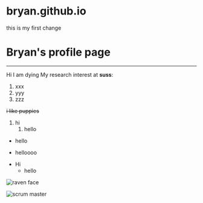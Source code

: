# bryan.github.io

this is my first change

# Bryan's profile page
------
Hi I am dying
My research interest at **suss**: 
1. xxx
2. yyy
3. zzz

~~i like puppies~~

1. hi
   1. hello

* hello
+ helloooo
- Hi
  - hello

![raven face](https://media.licdn.com/dms/image/C4D03AQH46sCxh8V7fw/profile-displayphoto-shrink_200_200/0/1517441523210?e=2147483647&v=beta&t=vqOAoxky140zCKVAq-LhMQqe81MQyHAMNJ7SO9T2EY4 "a image")

![scrum master](Screenshot_2023-11-20_143256.png)
